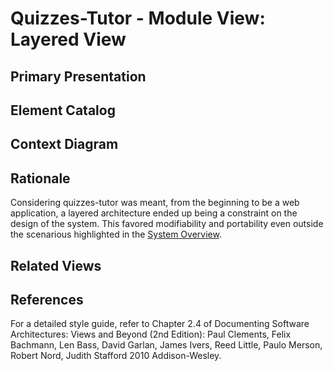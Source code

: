 # Quizzes-Tutor - Module View: Layered View

## Primary Presentation

## Element Catalog

## Context Diagram

## Rationale
Considering quizzes-tutor was meant, from the beginning to be a web application, a layered architecture ended up being a constraint on the design of the system. This favored modifiability and portability even outside the scenarious highlighted in the [System Overview](system_overview.md).

## Related Views

## References
For a detailed style guide, refer to Chapter 2.4 of Documenting Software Architectures: Views and Beyond (2nd Edition): Paul Clements, Felix Bachmann, Len Bass, David Garlan, James Ivers, Reed Little, Paulo Merson, Robert Nord, Judith Stafford 2010 Addison-Wesley.
